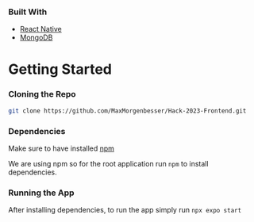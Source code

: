 ### Built With
* [React Native](https://reactnative.dev/)
* [MongoDB](https://www.mongodb.com/)

# Getting Started

### Cloning the Repo

```bash
git clone https://github.com/MaxMorgenbesser/Hack-2023-Frontend.git
```

### Dependencies

Make sure to have installed [npm](https://docs.npmjs.com)

We are using npm so for the root application run `npm` to install dependencies.


### Running the App

After installing dependencies, to run the app simply run `npx expo start`